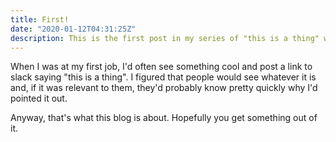 ```yaml
---
title: First!
date: "2020-01-12T04:31:25Z"
description: This is the first post in my series of "this is a thing" where I talk about cool stuff I've found
---
```


When I was at my first job, I'd often see something cool and post a link to slack saying "this is a thing". I figured that people would see whatever it is and, if it was relevant to them, they'd probably know pretty quickly why I'd pointed it out.

Anyway, that's what this blog is about. Hopefully you get something out of it.
